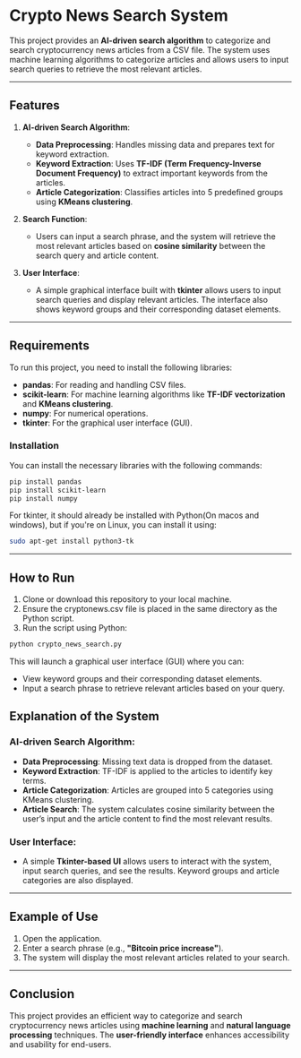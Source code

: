# Crypto News Search System

This project provides an **AI-driven search algorithm** to categorize and search cryptocurrency news articles from a CSV file. The system uses machine learning algorithms to categorize articles and allows users to input search queries to retrieve the most relevant articles.

---

## Features

1. **AI-driven Search Algorithm**:
   - **Data Preprocessing**: Handles missing data and prepares text for keyword extraction.
   - **Keyword Extraction**: Uses **TF-IDF (Term Frequency-Inverse Document Frequency)** to extract important keywords from the articles.
   - **Article Categorization**: Classifies articles into 5 predefined groups using **KMeans clustering**.

2. **Search Function**:
   - Users can input a search phrase, and the system will retrieve the most relevant articles based on **cosine similarity** between the search query and article content.

3. **User Interface**:
   - A simple graphical interface built with **tkinter** allows users to input search queries and display relevant articles. The interface also shows keyword groups and their corresponding dataset elements.

---

## Requirements

To run this project, you need to install the following libraries:

- **pandas**: For reading and handling CSV files.
- **scikit-learn**: For machine learning algorithms like **TF-IDF vectorization** and **KMeans clustering**.
- **numpy**: For numerical operations.
- **tkinter**: For the graphical user interface (GUI).

### Installation

You can install the necessary libraries with the following commands:

```bash
pip install pandas
pip install scikit-learn
pip install numpy
```
For tkinter, it should already be installed with Python(On macos and windows), but if you're on Linux, you can install it using:
```bash
sudo apt-get install python3-tk
```
---

## How to Run

1. Clone or download this repository to your local machine.
2. Ensure the cryptonews.csv file is placed in the same directory as the Python script.
3. Run the script using Python:
  ```bash
  python crypto_news_search.py
```
This will launch a graphical user interface (GUI) where you can:
- View keyword groups and their corresponding dataset elements.
- Input a search phrase to retrieve relevant articles based on your query.

## Explanation of the System

### AI-driven Search Algorithm:
- **Data Preprocessing**: Missing text data is dropped from the dataset.
- **Keyword Extraction**: TF-IDF is applied to the articles to identify key terms.
- **Article Categorization**: Articles are grouped into 5 categories using KMeans clustering.
- **Article Search**: The system calculates cosine similarity between the user’s input and the article content to find the most relevant results.

### User Interface:
- A simple **Tkinter-based UI** allows users to interact with the system, input search queries, and see the results. Keyword groups and article categories are also displayed.

---

## Example of Use

1. Open the application.
2. Enter a search phrase (e.g., **"Bitcoin price increase"**).
3. The system will display the most relevant articles related to your search.

---

## Conclusion

This project provides an efficient way to categorize and search cryptocurrency news articles using **machine learning** and **natural language processing** techniques. The **user-friendly interface** enhances accessibility and usability for end-users.
